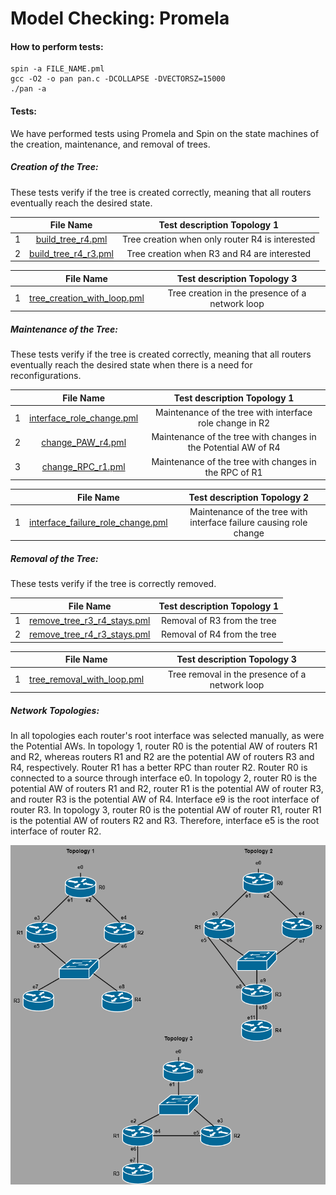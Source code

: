 # Model Checking: Promela

#### How to perform tests:
```
spin -a FILE_NAME.pml
gcc -O2 -o pan pan.c -DCOLLAPSE -DVECTORSZ=15000
./pan -a
```

#### Tests:
We have performed tests using Promela and Spin on the state machines of the creation, maintenance, and removal of trees.

##### Creation of the Tree:

 These tests verify if the tree is created correctly, meaning that all routers eventually reach the desired state.


 |   | File Name | Test description Topology 1 |
 |:---:|:---:|:---:|
 | 1 | [build_tree_r4.pml](./Build_Tree/R4_in/build_tree_r4.pml) | Tree creation when only router R4 is interested |
 | 2 | [build_tree_r4_r3.pml](./Build_Tree/R3_R4_in/build_tree_r4_r3.pml) | Tree creation when R3 and R4 are interested |

 |   | File Name | Test description Topology 3 |
 |:---:|:---:|:---:|
 | 1 | [tree_creation_with_loop.pml](./Build_Tree/Loop/tree_creation_with_loop.pml) | Tree creation in the presence of a network loop |
 
##### Maintenance of the Tree:

 These tests verify if the tree is created correctly, meaning that all routers eventually reach the desired state when there is a need for reconfigurations.

 |   | File Name | Test description Topology 1|
 |:---:|:---:|:---:|
 | 1 | [interface_role_change.pml](./Maintain_Tree/Interface_Role_Change_R2/interface_role_change.pml) | Maintenance of the tree with interface role change in R2 |
 | 2 | [change_PAW_r4.pml](./Maintain_Tree/Change_PotentialAW_R4/change_PAW_r4.pml) | Maintenance of the tree with changes in the Potential AW of R4 |
 | 3 | [change_RPC_r1.pml](./Maintain_Tree/Change_RPC_R1/change_RPC_r1.pml) | Maintenance of the tree with changes in the RPC of R1 |

 |   | File Name | Test description Topology 2 |
 |:---:|:---:|:---:|
 | 1 | [interface_failure_role_change.pml](./Maintain_Tree/Interface_Failure_and_Role_Change_R3/interface_failure_role_change.pml) | Maintenance of the tree with interface failure causing role change |
 

##### Removal of the Tree:

 These tests verify if the tree is correctly removed.

 |   | File Name | Test description Topology 1|
 |:---:|:---:|:---:|
 | 1 | [remove_tree_r3_r4_stays.pml](./Remove_Tree/R3_R4_in_and_R3_removed/remove_tree_r3_r4_stays.pml) | Removal of R3 from the tree |
 | 2 | [remove_tree_r4_r3_stays.pml](./Remove_Tree/R3_R4_in_and_R4_removed/remove_tree_r4_r3_stays.pml) | Removal of R4 from the tree |

 |   | File Name | Test description Topology 3 |
 |:---:|:---:|:---:|
 | 1 | [tree_removal_with_loop.pml](./Remove_Tree/Loop/tree_removal_with_loop.pml) | Tree removal in the presence of a network loop |

##### Network Topologies:

 In all topologies each router's root interface was selected manually, as were the Potential AWs.
 In topology 1, router R0 is the potential AW of routers R1 and R2, whereas routers R1 and R2 are the potential AW of routers R3 and R4, respectively. Router R1 has a better RPC than router R2. Router R0 is connected to a source through interface e0. 
 In topology 2, router R0 is the potential AW of routers R1 and R2, router R1 is the potential AW of router R3, and router R3 is the potential AW of R4. Interface e9 is the root interface of router R3.
 In topology 3, router R0 is the potential AW of router R1, router R1 is the potential AW of routers R2 and R3. Therefore, interface e5 is the root interface of router R2.
 
 ![Promela Topologies](./Promela_network.png)